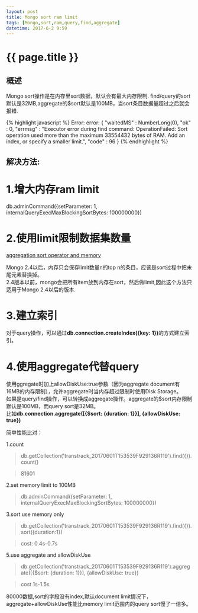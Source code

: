 ```yaml
---
layout: post
title: Mongo sort ram limit
tags: [Mongo,sort,ram,query,find,aggregate]
datetime: 2017-6-2 9:59
---
```


{{ page.title }}
================

## 概述
<p>
Mongo sort操作是在内存里sort数据，默认会有最大内存限制.
find/query的sort默认是32MB,aggregate的$sort默认是100MB，当sort条目数据量超过之后就会报错.
</p>
{% highlight javascript %}
Error: error: {
    "waitedMS" : NumberLong(0),
    "ok" : 0,
    "errmsg" : "Executor error during find command: OperationFailed: Sort operation used more than the maximum 33554432 bytes of RAM. Add an index, or specify a smaller limit.",
    "code" : 96
}
{% endhighlight %}

## 解决方法:

# 1.增大内存ram limit
db.adminCommand({setParameter: 1, internalQueryExecMaxBlockingSortBytes: 100000000})

# 2.使用limit限制数据集数量
<a href="https://docs.mongodb.com/manual/reference/operator/aggregation/sort/#sort-operator-and-memory">aggregation sort operator and memory</a>
<p>
Mongo 2.4以后，内存只会保存limit数量n的top n的条目，应该是sort过程中把末尾元素替换掉。<br />
2.4版本以前，mongo会把所有item放到内存在sort，然后做limit,因此这个方法只适用于Mongo 2.4以后的版本.
</p>

# 3.建立索引
对于query操作，可以通过<strong>db.connection.createIndex({key: 1})</strong>的方式建立索引。

# 4.使用aggregate代替query
<p>
使用ggregate时加上allowDiskUse:true参数（因为aggregate document有16MB的内存限制），允许aggregate时当内存超过限制时使用Disk Storage。<br/>
如果是query/find操作，可以转换成aggregate操作。aggregate的$sort内存限制默认是100MB，而query sort是32MB。<br/>
比如<strong>db.connection.aggregate([{$sort: {duration: 1}}], {allowDiskUse: true})</strong>
</p>
简单性能比对：

1.count
> db.getCollection('transtrack_20170601T153539F929136R119').find({}).count()

> 81601

2.set memory limit to 100MB
> db.adminCommand({setParameter: 1, internalQueryExecMaxBlockingSortBytes: 100000000})

3.sort use memory only
> db.getCollection('transtrack_20170601T153539F929136R119').find({}).sort({duration:1})

> cost: 0.4s-0.7s

5.use aggregate and allowDiskUse
> db.getCollection('transtrack_20170601T153539F929136R119').aggregate([{$sort: {duration: 1}}], {allowDiskUse: true})

> cost 1s-1.5s

80000数据,sort的字段没有index,默认document limit情况下，aggregate+allowDiskUse性能比memory limit范围内的query sort慢了一倍多。
